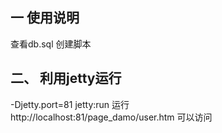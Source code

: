 一 使用说明  
-
查看db.sql 创建脚本
 
二、 利用jetty运行
-
-Djetty.port=81 jetty:run   运行     
http://localhost:81/page_damo/user.htm 可以访问    
